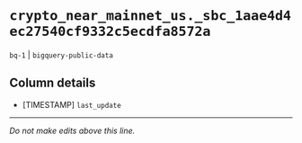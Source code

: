 # `crypto_near_mainnet_us._sbc_1aae4d4ec27540cf9332c5ecdfa8572a`
`bq-1` | `bigquery-public-data`

## Column details
* [TIMESTAMP] `last_update`

-------------------------------------------------------------------------------
*Do not make edits above this line.*
